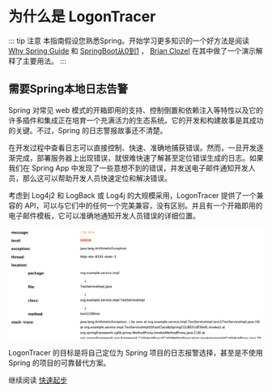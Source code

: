 # 为什么是 LogonTracer

::: tip 注意
本指南假设您熟悉Spring。开始学习更多知识的一个好方法是阅读 [Why Spring Guide](https://spring.io/why-spring) 和 [SpringBoot从0到1](https://tanzu.vmware.com/content/springone-platform-2017/from-zero-to-hero-with-spring-boot-brian-clozel) ， [Brian Clozel](https://twitter.com/bclozel) 在其中做了一个演示解释了主要用法。
:::

## 需要Spring本地日志告警

Spring 对常见 web 模式的开箱即用的支持、控制倒置和依赖注入等特性以及它的许多插件和集成正在培育一个充满活力的生态系统。它的开发和构建故事是其成功的关键。不过，Spring 的日志警报故事还不清楚。

在开发过程中查看日志可以直接控制、快速、准确地捕获错误。然而，一旦开发逐渐完成，部署服务器上出现错误，就很难快速了解甚至定位错误生成的日志。如果我们在 Spring App 中发现了一些意想不到的错误，并发送电子邮件通知开发人员，那么这可以帮助开发人员快速定位和解决错误。

考虑到 Log4j2 和 LogBack 或 Log4j 的大规模采用，LogonTracer 提供了一个兼容的 API，可以与它们中的任何一个完美兼容，没有区别。并且有一个开箱即用的电子邮件模板，它可以准确地通知开发人员错误的详细位置。

![log template](/log_template.png)

LogonTracer 的目标是将自己定位为 Spring 项目的日志报警选择，甚至是不使用 Spring 的项目的可靠替代方案。

继续阅读 [快速起步](./index.html)
